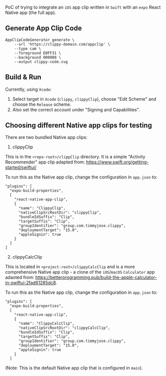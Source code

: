 PoC of trying to integrate an `iOS` app clip written in `Swift` with an `expo` React Native app (the full app).


## Generate App Clip Code

```
AppClipCodeGenerator generate \
    --url 'https://clippy-domain.com/appclip' \
    --type cam \
    --foreground E0FF31 \
    --background 000000 \
    --output clippy-code.svg

```


## Build & Run

Currently, using `Xcode`:

1. Select target in `Xcode` (`clippy`, `clippyClip`), choose "Edit Scheme" and choose the `Release` scheme.
2. Also set the correct account under "Signing and Capabilities".


## Choosing different Native app clips for testing

There are two bundled Native app clips:

1. clippyClip

This is in the `<repo-root>/clippClip` directory. It is a simple "Activity Recommender" app clip adapted from: https://www.swift.org/getting-started/swiftui/

To run this as the Native app clip, change the configuration in `app.json` to:

````
"plugins": [
  "expo-build-properties",
  [
    "react-native-app-clip",
    {
      "name": "ClippyClip",
      "nativeClipSrcRootDir": "clippyClip",
      "bundleIdSuffix": "Clip",
      "targetSuffix": "Clip",
      "groupIdentifier": "group.com.timmyjose.clippy",
      "deploymentTarget": "15.0",
      "appleSignin": true
    }
  ]
]
````

2. clippyCalcClip

This is located in `<project-root>/clippyCalcClip` and is a more comprehensive Native app clip - a clone of the `iOS`/`macOS` `Calculator` app
adaoted from: https://betterprogramming.pub/build-the-apple-calculator-in-swiftui-2fad61285dc8.

To run this as the Native app clip, change the configuration in `app.json` to:

```
"plugins": [
  "expo-build-properties",
  [
    "react-native-app-clip",
    {
      "name": "ClippyCalcClip",
      "nativeClipSrcRootDir": "clippyCalcClip",
      "bundleIdSuffix": "Clip",
      "targetSuffix": "Clip",
      "groupIdentifier": "group.com.timmyjose.clippy",
      "deploymentTarget": "15.0",
      "appleSignin": true
    }
  ]

```

(Note: This is the default Native app clip that is configured in `main`).